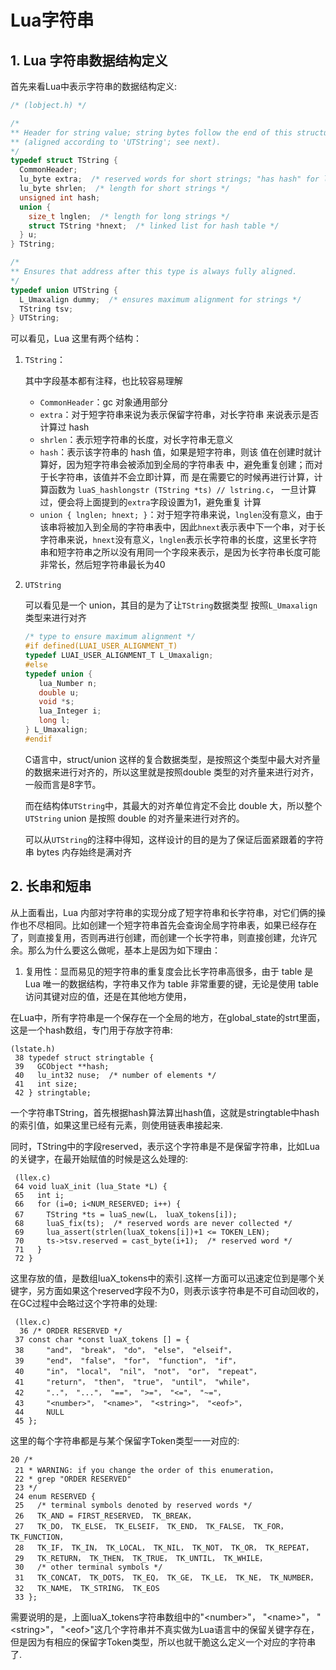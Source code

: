 # Lua字符串

## 1. Lua 字符串数据结构定义

首先来看Lua中表示字符串的数据结构定义:

```c
/* (lobject.h) */

/*
** Header for string value; string bytes follow the end of this structure
** (aligned according to 'UTString'; see next).
*/
typedef struct TString {
  CommonHeader;
  lu_byte extra;  /* reserved words for short strings; "has hash" for longs */
  lu_byte shrlen;  /* length for short strings */
  unsigned int hash;
  union {
    size_t lnglen;  /* length for long strings */
    struct TString *hnext;  /* linked list for hash table */
  } u;
} TString;

/*
** Ensures that address after this type is always fully aligned.
*/
typedef union UTString {
  L_Umaxalign dummy;  /* ensures maximum alignment for strings */
  TString tsv;
} UTString;
```

可以看见，Lua 这里有两个结构：

1. `TString`：

    其中字段基本都有注释，也比较容易理解

    - `CommonHeader`：gc 对象通用部分
    - `extra`：对于短字符串来说为表示保留字符串，对长字符串 来说表示是否计算过 hash
    - `shrlen`：表示短字符串的长度，对长字符串无意义
    - `hash`：表示该字符串的 hash 值，如果是短字符串，则该 值在创建时就计算好，因为短字符串会被添加到全局的字符串表 中，避免重复创建；而对于长字符串，该值并不会立即计算，而 是在需要它的时候再进行计算，计算函数为 `luaS_hashlongstr (TString *ts) // lstring.c`， 一旦计算过，便会将上面提到的`extra`字段设置为1，避免重复 计算
    - `union { lnglen; hnext; }`：对于短字符串来说，`lnglen`没有意义，由于该串将被加入到全局的字符串表中，因此`hnext`表示表中下一个串，对于长字符串来说，`hnext`没有意义，`lnglen`表示长字符串的长度，这里长字符串和短字符串之所以没有用同一个字段来表示，是因为长字符串长度可能非常长，然后短字符串最长为40

2. `UTString`

    可以看见是一个 union，其目的是为了让`TString`数据类型 按照`L_Umaxalign`类型来进行对齐

    ```c
    /* type to ensure maximum alignment */
    #if defined(LUAI_USER_ALIGNMENT_T)
    typedef LUAI_USER_ALIGNMENT_T L_Umaxalign;
    #else
    typedef union {
       lua_Number n;
       double u;
       void *s;
       lua_Integer i;
       long l;
    } L_Umaxalign;
    #endif
    ```

    C语言中，struct/union 这样的复合数据类型，是按照这个类型中最大对齐量的数据来进行对齐的，所以这里就是按照double 类型的对齐量来进行对齐，一般而言是8字节。

    而在结构体`UTString`中，其最大的对齐单位肯定不会比 double 大，所以整个`UTString` union 是按照 double 的对齐量来进行对齐的。

    可以从`UTString`的注释中得知，这样设计的目的是为了保证后面紧跟着的字符串 bytes 内存始终是满对齐

## 2. 长串和短串

   从上面看出，Lua 内部对字符串的实现分成了短字符串和长字符串，对它们俩的操作也不尽相同。比如创建一个短字符串首先会查询全局字符串表，如果已经存在了，则直接复用，否则再进行创建，而创建一个长字符串，则直接创建，允许冗余。那么为什么要这么做呢，基本上是因为如下理由：

   1. 复用性：显而易见的短字符串的重复度会比长字符串高很多，由于 table 是 Lua 唯一的数据结构，字符串又作为 table 非常重要的键，无论是使用 table 访问其键对应的值，还是在其他地方使用，

在Lua中，所有字符串是一个保存在一个全局的地方，在global_state的strt里面，这是一个hash数组，专门用于存放字符串:

    (lstate.h)
     38 typedef struct stringtable {
     39   GCObject **hash;
     40   lu_int32 nuse;  /* number of elements */
     41   int size;
     42 } stringtable;
 
 一个字符串TString，首先根据hash算法算出hash值，这就是stringtable中hash的索引值，如果这里已经有元素，则使用链表串接起来.
 
 同时，TString中的字段reserved，表示这个字符串是不是保留字符串，比如Lua的关键字，在最开始赋值的时候是这么处理的:
 
     (llex.c)
     64 void luaX_init (lua_State *L) {
     65   int i;
     66   for (i=0; i<NUM_RESERVED; i++) {
     67     TString *ts = luaS_new(L， luaX_tokens[i]);
     68     luaS_fix(ts);  /* reserved words are never collected */
     69     lua_assert(strlen(luaX_tokens[i])+1 <= TOKEN_LEN);
     70     ts->tsv.reserved = cast_byte(i+1);  /* reserved word */
     71   }
     72 }
     
 这里存放的值，是数组luaX_tokens中的索引.这样一方面可以迅速定位到是哪个关键字，另方面如果这个reserved字段不为0，则表示该字符串是不可自动回收的，在GC过程中会略过这个字符串的处理:
 
     (llex.c)
      36 /* ORDER RESERVED */
     37 const char *const luaX_tokens [] = {
     38     "and"， "break"， "do"， "else"， "elseif"，
     39     "end"， "false"， "for"， "function"， "if"，
     40     "in"， "local"， "nil"， "not"， "or"， "repeat"，
     41     "return"， "then"， "true"， "until"， "while"，
     42     ".."， "..."， "=="， ">="， "<="， "~="，
     43     "<number>"， "<name>"， "<string>"， "<eof>"，
     44     NULL
     45 }; 
     
这里的每个字符串都是与某个保留字Token类型一一对应的:

    20 /*
     21 * WARNING: if you change the order of this enumeration，
     22 * grep "ORDER RESERVED"
     23 */
     24 enum RESERVED {
     25   /* terminal symbols denoted by reserved words */
     26   TK_AND = FIRST_RESERVED， TK_BREAK，
     27   TK_DO， TK_ELSE， TK_ELSEIF， TK_END， TK_FALSE， TK_FOR， TK_FUNCTION，
     28   TK_IF， TK_IN， TK_LOCAL， TK_NIL， TK_NOT， TK_OR， TK_REPEAT，
     29   TK_RETURN， TK_THEN， TK_TRUE， TK_UNTIL， TK_WHILE，
     30   /* other terminal symbols */
     31   TK_CONCAT， TK_DOTS， TK_EQ， TK_GE， TK_LE， TK_NE， TK_NUMBER，
     32   TK_NAME， TK_STRING， TK_EOS
     33 };
 
需要说明的是，上面luaX_tokens字符串数组中的"\<number>"， "\<name>"， "\<string>"， "\<eof>"这几个字符串并不真实做为Lua语言中的保留关键字存在，但是因为有相应的保留字Token类型，所以也就干脆这么定义一个对应的字符串了.
